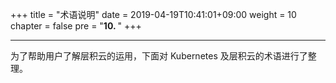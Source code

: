 +++
title = "术语说明"
date = 2019-04-19T10:41:01+09:00
weight = 10
chapter = false
pre = "<b>10. </b>"
+++

---
为了帮助用户了解层积云的运用，下面对 Kubernetes 及层积云的术语进行了整理。
